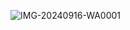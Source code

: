 ![IMG-20240916-WA0001](https://github.com/user-attachments/assets/e46e1750-e0d3-4969-bf4c-7c2de4b0776a)
